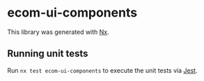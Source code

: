# ecom-ui-components

This library was generated with [Nx](https://nx.dev).

## Running unit tests

Run `nx test ecom-ui-components` to execute the unit tests via [Jest](https://jestjs.io).
